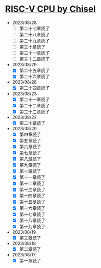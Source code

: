 # [RISC-V CPU by Chisel](https://github.com/diohabara/chisel_riscv)

- 2023/08/28
  - [ ] 第二十七章読了
  - [ ] 第二十八章読了
  - [ ] 第二十九章読了
  - [ ] 第三十章読了
  - [ ] 第三十一章読了
  - [ ] 第三十二章読了
- 2023/08/29
  - [x] 第二十五章読了
  - [x] 第二十六章読了
- 2023/08/28
  - [x] 第二十四章読了
- 2023/08/23
  - [x] 第二十一章読了
  - [x] 第二十二章読了
  - [x] 第二十三章読了
- 2023/08/22
  - [x] 第二十章読了
- 2023/08/20
  - [x] 第四章読了
  - [x] 第五章読了
  - [x] 第六章読了
  - [x] 第七章読了
  - [x] 第八章読了
  - [x] 第九章読了
  - [x] 第十章読了
  - [x] 第十一章読了
  - [x] 第十二章読了
  - [x] 第十三章読了
  - [x] 第十四章読了
  - [x] 第十五章読了
  - [x] 第十六章読了
  - [x] 第十七章読了
  - [x] 第十八章読了
  - [x] 第十九章読了
- 2023/08/19
  - [x] 第三章読了
- 2023/08/18
  - [x] 第二章読了
- 2023/08/17
  - [x] 第一章読了
